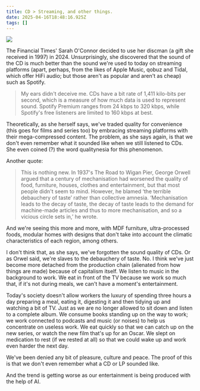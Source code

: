```yaml
---
title: CD > Streaming, and other things.
date: 2025-04-16T18:48:16.925Z
tags: []
---
```


![](https://miro.medium.com/v2/resize:fit:720/format:webp/0*whr0uSeGmtI6pglx)

The Financial Times' Sarah O'Connor decided to use her discman (a gift she received in 1997) in 2024. Unsurprisingly, she discovered that the sound of the CD is much better than the sound we're used to today on streaming platforms (apart, perhaps, from the likes of Apple Music, qobuz and Tidal, which offer HiFi audio; but those aren't as popular and aren't as cheap) such as Spotify.

> My ears didn't deceive me. CDs have a bit rate of 1,411 kilo-bits per second, which is a measure of how much data is used to represent sound. Spotify Premium ranges from 24 kbps to 320 kbps, while Spotify's free listeners are limited to 160 kbps at best.

Theoretically, as she herself says, we've traded quality for convenience (this goes for films and series too) by embracing streaming platforms with their mega-compressed content. The problem, as she says again, is that we don't even remember what it sounded like when we still listened to CDs. She even coined (?) the word qualitynesia for this phenomenon.

Another quote:

> This is nothing new. In 1937's The Road to Wigan Pier, George Orwell argued that a century of mechanisation had worsened the quality of food, furniture, houses, clothes and entertainment, but that most people didn't seem to mind. However, he blamed ‘the terrible debauchery of taste’ rather than collective amnesia. ‘Mechanisation leads to the decay of taste, the decay of taste leads to the demand for machine-made articles and thus to more mechanisation, and so a vicious circle sets in,’ he wrote.

And we're seeing this more and more, with MDF furniture, ultra-processed foods, modular homes with designs that don't take into account the climatic characteristics of each region, among others.

I don't think that, as she says, we've forgotten the sound quality of CDs. Or as Orwel said, we're slaves to the debauchery of taste. No. I think we've just become more detached from the production chain (alienated from how things are made) because of capitalism itself. We listen to music in the background to work. We eat in front of the TV because we work so much that, if it's not during meals, we can't have a moment's entertainment.

Today's society doesn't allow workers the luxury of spending three hours a day preparing a meal, eating it, digesting it and then tidying up and watching a bit of TV. Just as we are no longer allowed to sit down and listen to a complete album. We consume books standing up on the way to work; we work connected to podcasts and music (or noises) to help us concentrate on useless work. We eat quickly so that we can catch up on the new series, or watch the new film that's up for an Oscar. We slept on medication to rest (if we rested at all) so that we could wake up and work even harder the next day.

We've been denied any bit of pleasure, culture and peace. The proof of this is that we don't even remember what a CD or LP sounded like.

And the trend is getting worse as our entertainment is being produced with the help of AI.

